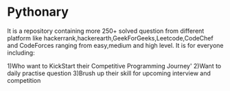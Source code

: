 # Pythonary
It is a repository containing more 250+ solved question  from different platform like hackerrank,hackerearth,GeekForGeeks,Leetcode,CodeChef and CodeForces ranging from easy,medium and high level.
It is for everyone including:

1)Who want to KickStart their Competitive Programming Journey'
2)Want to daily practise question
3)Brush up their skill for upcoming interview and competition
